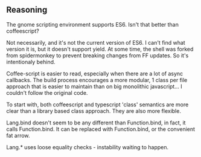 ## Reasoning

The gnome scripting environment supports ES6. Isn't that better than coffeescript?

Not necessarily, and it's not the current version of ES6. I can't find what version it is, but it doesn't support yield. At some time, the shell was forked from spidermonkey to prevent breaking changes from FF updates. So it's intentionaly behind.

Coffee-script is easier to read, especially when there are a lot of async callbacks.
The build process encourages a more modular, 1 class per file approach that is easier to maintain than on big monolithic javascript... I couldn't follow the original code.

To start with, both coffeescript and typescript 'class' semantics are more clear than a library based class approach. They are also more flexible.

Lang.bind doesn't seem to be any different than Function.bind, in fact, it calls Function.bind. It can be replaced with Function.bind, or the convenient fat arrow. 

Lang.* uses loose equality checks - instability waiting to happen.


